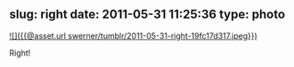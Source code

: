 slug: right
date: 2011-05-31 11:25:36
type: photo
---

[![]({{@asset.url swerner/tumblr/2011-05-31-right-19fc17d317.jpeg}})](http://www.gigapromoters.com/blog/wp-content/uploads/2010/04/040710-0202-workinghard12.jpg)

Right!
